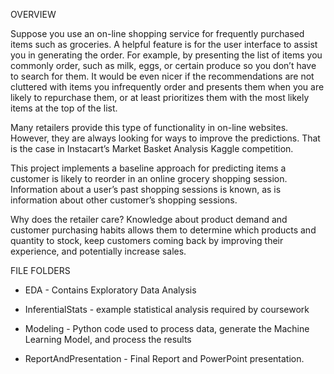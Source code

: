 OVERVIEW

Suppose you use an on-line shopping service for frequently purchased items such as groceries. A helpful
feature is for the user interface to assist you in generating the order. For example, by presenting the list
of items you commonly order, such as milk, eggs, or certain produce so you don’t have to search for
them. It would be even nicer if the recommendations are not cluttered with items you infrequently
order and presents them when you are likely to repurchase them, or at least prioritizes them with the
most likely items at the top of the list.

Many retailers provide this type of functionality in on-line websites. However, they are always looking
for ways to improve the predictions. That is the case in Instacart’s Market Basket Analysis Kaggle
competition.

This project implements a baseline approach for predicting items a customer is likely to reorder in an online grocery shopping session. Information about a user’s past shopping sessions is known, as is
information about other customer’s shopping sessions.

Why does the retailer care? Knowledge about product demand and customer purchasing habits allows
them to determine which products and quantity to stock, keep customers coming back by improving
their experience, and potentially increase sales.


FILE FOLDERS

* EDA - Contains Exploratory Data Analysis 

* InferentialStats - example statistical analysis required by coursework

* Modeling - Python code used to process data, generate the Machine Learning Model, and process the results

* ReportAndPresentation - Final Report and PowerPoint presentation.




